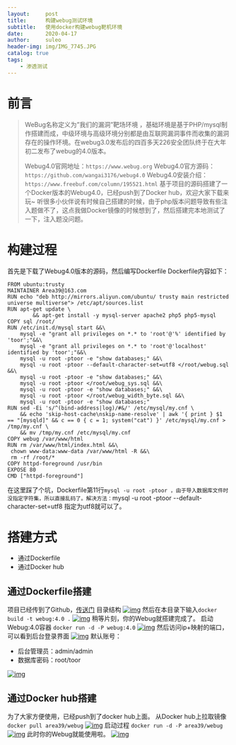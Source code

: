 ```yaml
---
layout:     post             
title:      构建webug测试环境     
subtitle:   使用docker构建webug靶机环境         
date:       2020-04-17             
author:     suleo                  
header-img: img/IMG_7745.JPG    
catalog: true                      
tags:                              
    - 渗透测试   
---   
```

        
# 前言

>  WeBug名称定义为”我们的漏洞”靶场环境 ，基础环境是基于PHP/mysql制作搭建而成，中级环境与高级环境分别都是由互联网漏洞事件而收集的漏洞存在的操作环境。在webug3.0发布后的四百多天226安全团队终于在大年初二发布了webug的4.0版本。
>
> Webug4.0官网地址：`https://www.webug.org`
> Webug4.0官方源码：`https://github.com/wangai3176/webug4.0`
> Webug4.0安装介绍：`https://www.freebuf.com/column/195521.html`
> 基于项目的源码搭建了一个Docker版本的Webug4.0，已经push到了Docker hub，欢迎大家下载来玩~
> 听很多小伙伴说有时候自己搭建的时候，由于php版本问题导致有些注入题做不了，这点我做Docker镜像的时候想到了，然后搭建完本地测试了一下，注入题没问题。

# 构建过程

首先是下载了Webug4.0版本的源码，然后编写Dockerfile
Dockerfile内容如下：

```
FROM ubuntu:trusty
MAINTAINER Area39@163.com
RUN echo "deb http://mirrors.aliyun.com/ubuntu/ trusty main restricted universe multiverse"> /etc/apt/sources.list
RUN apt-get update \
        && apt-get install -y mysql-server apache2 php5 php5-mysql
COPY sql /root/
RUN /etc/init.d/mysql start &&\
    mysql -e "grant all privileges on *.* to 'root'@'%' identified by 'toor';"&&\
    mysql -e "grant all privileges on *.* to 'root'@'localhost' identified by 'toor';"&&\
    mysql -u root -ptoor -e "show databases;" &&\
    mysql -u root -ptoor --default-character-set=utf8 </root/webug.sql &&\
    mysql -u root -ptoor -e "show databases;" &&\
    mysql -u root -ptoor </root/webug_sys.sql &&\
    mysql -u root -ptoor -e "show databases;" &&\
    mysql -u root -ptoor </root/webug_width_byte.sql &&\
    mysql -u root -ptoor -e "show databases;"
RUN sed -Ei 's/^(bind-address|log)/#&/' /etc/mysql/my.cnf \
	&& echo 'skip-host-cache\nskip-name-resolve' | awk '{ print } $1 == "[mysqld]" && c == 0 { c = 1; system("cat") }' /etc/mysql/my.cnf > /tmp/my.cnf \
	&& mv /tmp/my.cnf /etc/mysql/my.cnf
COPY webug /var/www/html
RUN rm /var/www/html/index.html &&\
 chown www-data:www-data /var/www/html -R &&\
 rm -rf /root/*
COPY httpd-foreground /usr/bin
EXPOSE 80
CMD ["httpd-foreground"]
```

在这里踩了个坑，Dockerfile第11行`mysql -u root -ptoor ，由于导入数据库文件时没指定字符集，所以直接乱码了。解决方法：`mysql -u root -ptoor --default-character-set=utf8 指定为utf8就可以了。

# 搭建方式

- 通过Dockerfile
- 通过Docker hub

## 通过Dockerfile搭建

项目已经传到了Github，[传送门](https://github.com/Area39/Webug4.0-Docker)
目录结构
[![img](https://tva4.sinaimg.cn/large/007DFXDhgy1g5nckxhmv5j30uk04uq38.jpg)](https://tva4.sinaimg.cn/large/007DFXDhgy1g5nckxhmv5j30uk04uq38.jpg)
然后在本目录下输入`docker build -t webug:4.0 .`
[![img](https://tva4.sinaimg.cn/large/007DFXDhgy1g5ncmy9y7fj316d0er401.jpg)](https://tva4.sinaimg.cn/large/007DFXDhgy1g5ncmy9y7fj316d0er401.jpg)
稍等片刻，你的Webug就搭建完成了。
启动Webug:4.0容器
`docker run -d -P webug:4.0`
[![img](https://tva3.sinaimg.cn/large/007DFXDhly1g5ncr0avthj314s06274n.jpg)](https://tva3.sinaimg.cn/large/007DFXDhly1g5ncr0avthj314s06274n.jpg)
然后访问ip+映射的端口，可以看到后台登录界面
[![img](https://tva3.sinaimg.cn/large/007DFXDhgy1g5ncp6v58fj31650kqgmd.jpg)](https://tva3.sinaimg.cn/large/007DFXDhgy1g5ncp6v58fj31650kqgmd.jpg)
默认账号：

- 后台管理员：admin/admin
- 数据库密码：root/toor

[![img](https://tva3.sinaimg.cn/large/007DFXDhgy1g5nctcdvatj31hc0sc77j.jpg)](https://tva3.sinaimg.cn/large/007DFXDhgy1g5nctcdvatj31hc0sc77j.jpg)

## 通过Docker hub搭建

为了大家方便使用，已经push到了docker hub上面。
从Docker hub上拉取镜像
`docker pull area39/webug`
[![img](https://tva2.sinaimg.cn/large/007DFXDhgy1g5nd0z95hyj30yf0bzdgu.jpg)](https://tva2.sinaimg.cn/large/007DFXDhgy1g5nd0z95hyj30yf0bzdgu.jpg)
启动过程
`docker run -d -P area39/webug`
[![img](https://tva3.sinaimg.cn/large/007DFXDhly1g5oprxekjnj314w052dg7.jpg)](https://tva3.sinaimg.cn/large/007DFXDhly1g5oprxekjnj314w052dg7.jpg)
此时你的Webug就能使用啦。
[![img](https://tva4.sinaimg.cn/large/007DFXDhgy1g5nd8tcujij31460ne0ti.jpg)](https://tva4.sinaimg.cn/large/007DFXDhgy1g5nd8tcujij31460ne0ti.jpg)
